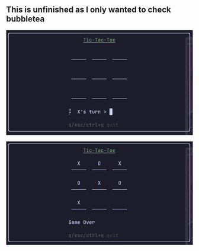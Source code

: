 ## This is unfinished as I only wanted to check bubbletea

![](./screenshots/Screenshot1.png)


![](./screenshots/Screenshot2.png)
